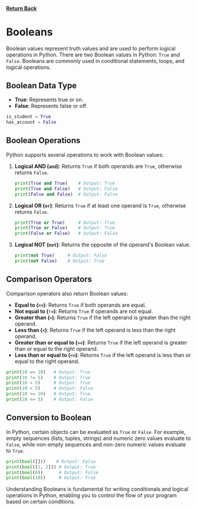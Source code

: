 #### [Return Back](../../python_for_testers.md)

# Booleans

Boolean values represent truth values and are used to perform logical operations in Python. There are two Boolean values in Python: `True` and `False`. Booleans are commonly used in conditional statements, loops, and logical operations.

## Boolean Data Type

- **True**: Represents true or on.
- **False**: Represents false or off.

```python
is_student = True
has_account = False
```

## Boolean Operations

Python supports several operations to work with Boolean values:

1. **Logical AND (`and`)**: Returns `True` if both operands are `True`, otherwise returns `False`.

    ```python
    print(True and True)    # Output: True
    print(True and False)   # Output: False
    print(False and False)  # Output: False
    ```

2. **Logical OR (`or`)**: Returns `True` if at least one operand is `True`, otherwise returns `False`.

    ```python
    print(True or True)     # Output: True
    print(True or False)    # Output: True
    print(False or False)   # Output: False
    ```

3. **Logical NOT (`not`)**: Returns the opposite of the operand's Boolean value.

    ```python
    print(not True)     # Output: False
    print(not False)    # Output: True
    ```

## Comparison Operators

Comparison operators also return Boolean values:

- **Equal to (`==`)**: Returns `True` if both operands are equal.
- **Not equal to (`!=`)**: Returns `True` if operands are not equal.
- **Greater than (`>`)**: Returns `True` if the left operand is greater than the right operand.
- **Less than (`<`)**: Returns `True` if the left operand is less than the right operand.
- **Greater than or equal to (`>=`)**: Returns `True` if the left operand is greater than or equal to the right operand.
- **Less than or equal to (`<=`)**: Returns `True` if the left operand is less than or equal to the right operand.

```python
print(10 == 10)   # Output: True
print(10 != 5)    # Output: True
print(10 > 5)     # Output: True
print(10 < 5)     # Output: False
print(10 >= 10)   # Output: True
print(10 <= 5)    # Output: False
```

## Conversion to Boolean

In Python, certain objects can be evaluated as `True` or `False`. For example, empty sequences (lists, tuples, strings) and numeric zero values evaluate to `False`, while non-empty sequences and non-zero numeric values evaluate to `True`.

```python
print(bool([]))    # Output: False
print(bool([1, 2])) # Output: True
print(bool(0))      # Output: False
print(bool(10))     # Output: True
```

Understanding Booleans is fundamental for writing conditionals and logical operations in Python, enabling you to control the flow of your program based on certain conditions.
